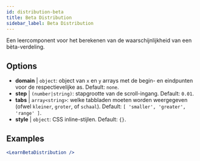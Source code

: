 ```yaml
---
id: distribution-beta
title: Beta Distribution
sidebar_label: Beta Distribution
---
```


Een leercomponent voor het berekenen van de waarschijnlijkheid van een bèta-verdeling.

## Options

* __domain__ | `object`: object van `x` en `y` arrays met de begin- en eindpunten voor de respectievelijke as. Default: `none`.
* __step__ | `(number|string)`: stapgrootte van de scroll-ingang. Default: `0.01`.
* __tabs__ | `array<string>`: welke tabbladen moeten worden weergegeven (ofwel `kleiner`, `groter`, of `schaal`). Default: `[
  'smaller',
  'greater',
  'range'
]`.
* __style__ | `object`: CSS inline-stijlen. Default: `{}`.


## Examples

```jsx live
<LearnBetaDistribution />
```

